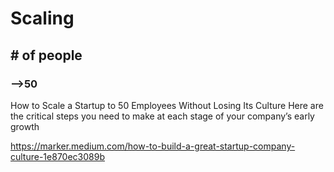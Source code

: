 # Scaling

## # of people

### —>50

How to Scale a Startup to 50 Employees Without Losing Its Culture
Here are the critical steps you need to make at each stage of your company’s early growth

https://marker.medium.com/how-to-build-a-great-startup-company-culture-1e870ec3089b
